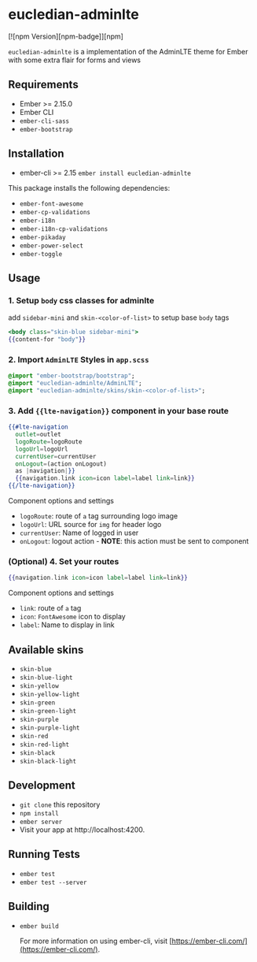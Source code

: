# eucledian-adminlte
[![npm Version][npm-badge]][npm]

`eucledian-adminlte` is a implementation of the AdminLTE theme for Ember
with some extra flair for forms and views

## Requirements

* Ember >= 2.15.0
* Ember CLI
* `ember-cli-sass`
* `ember-bootstrap`

## Installation

* ember-cli >= 2.15 `ember install eucledian-adminlte`

This package installs the following dependencies:
* `ember-font-awesome`
* `ember-cp-validations`
* `ember-i18n`
* `ember-i18n-cp-validations`
* `ember-pikaday`
* `ember-power-select`
* `ember-toggle`

## Usage

### 1. Setup `body` css classes for adminlte

add `sidebar-mini` and `skin-<color-of-list>` to setup base `body` tags
```hbs
<body class="skin-blue sidebar-mini">
{{content-for "body"}}
```
### 2. Import `AdminLTE` Styles in `app.scss`
```sass
@import "ember-bootstrap/bootstrap";
@import "eucledian-adminlte/AdminLTE";
@import "eucledian-adminlte/skins/skin-<color-of-list>";
```
### 3. Add `{{lte-navigation}}` component in your base route

```hbs
{{#lte-navigation
  outlet=outlet
  logoRoute=logoRoute
  logoUrl=logoUrl
  currentUser=currentUser
  onLogout=(action onLogout)
  as |navigation|}}
  {{navigation.link icon=icon label=label link=link}}
{{/lte-navigation}}
```
Component options and settings
* `logoRoute`: route of `a` tag surrounding logo image
* `logoUrl`: URL source for `img` for header logo
* `currentUser`: Name of logged in user
* `onLogout`: logout action - **NOTE**: this action must be sent to component

### (Optional) 4. Set your routes

```hbs
{{navigation.link icon=icon label=label link=link}}
```
Component options and settings
* `link`: route of `a` tag
* `icon`: `FontAwesome` icon to display
* `label`: Name to display in link

## Available skins

* `skin-blue`
* `skin-blue-light`
* `skin-yellow`
* `skin-yellow-light`
* `skin-green`
* `skin-green-light`
* `skin-purple`
* `skin-purple-light`
* `skin-red`
* `skin-red-light`
* `skin-black`
* `skin-black-light`

## Development

* `git clone` this repository
* `npm install`
* `ember server`
* Visit your app at http://localhost:4200.

## Running Tests

* `ember test`
* `ember test --server`

## Building

* `ember build`

    For more information on using ember-cli, visit [https://ember-cli.com/](https://ember-cli.com/).

